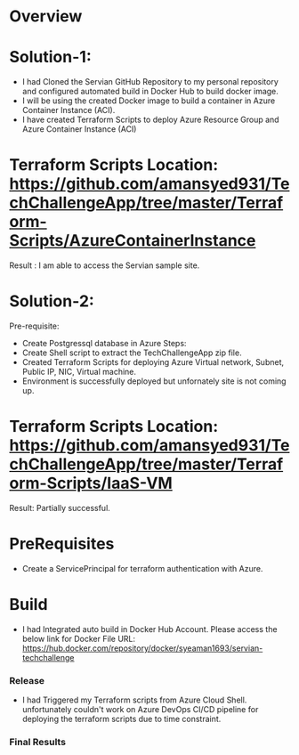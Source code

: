 # Overview

# Solution-1:
-  I had Cloned the Servian GitHub Repository to my personal repository and configured automated build in Docker Hub to build docker image.
-  I will be using the created Docker image to build a container in Azure Container Instance (ACI).
-  I have created Terraform Scripts to deploy Azure Resource Group and Azure Container Instance (ACI)

# Terraform Scripts Location: https://github.com/amansyed931/TechChallengeApp/tree/master/Terraform-Scripts/AzureContainerInstance
Result : I am able to access the Servian sample site.

# Solution-2:
Pre-requisite:
- Create Postgressql database in Azure
Steps:
- Create Shell script to extract the TechChallengeApp zip file.
- Created Terraform Scripts for deploying Azure Virtual network, Subnet, Public IP, NIC, Virtual machine.
- Environment is successfully deployed but unfornately site is not coming up.
# Terraform Scripts Location: https://github.com/amansyed931/TechChallengeApp/tree/master/Terraform-Scripts/IaaS-VM
Result: Partially successful.

# PreRequisites
  - Create a ServicePrincipal for terraform authentication with Azure.

# Build
- I had Integrated auto build in Docker Hub Account. Please access the below link for Docker File
URL: https://hub.docker.com/repository/docker/syeaman1693/servian-techchallenge

### Release
  - I had Triggered my Terraform scripts from Azure Cloud Shell. unfortunately couldn't work on Azure DevOps CI/CD pipeline for deploying the terraform scripts due to time constraint.

### Final Results

